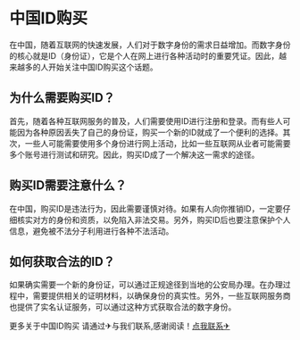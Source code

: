 # 中国ID购买

在中国，随着互联网的快速发展，人们对于数字身份的需求日益增加。而数字身份的核心就是ID（身份证），它是个人在网上进行各种活动时的重要凭证。因此，越来越多的人开始关注中国ID购买这个话题。

## 为什么需要购买ID？

首先，随着各种互联网服务的普及，人们需要使用ID进行注册和登录。而有些人可能因为各种原因丢失了自己的身份证，购买一个新的ID就成了一个便利的选择。其次，一些人可能需要使用多个身份进行网上活动，比如一些互联网从业者可能需要多个账号进行测试和研究。因此，购买ID成了一个解决这一需求的途径。

## 购买ID需要注意什么？

在中国，购买ID是违法行为，因此需要谨慎对待。如果有人向你推销ID，一定要仔细核实对方的身份和资质，以免陷入非法交易。另外，购买ID后也要注意保护个人信息，避免被不法分子利用进行各种不法活动。

## 如何获取合法的ID？

如果确实需要一个新的身份证，可以通过正规途径到当地的公安局办理。在办理过程中，需要提供相关的证明材料，以确保身份的真实性。另外，一些互联网服务商也提供了实名认证服务，可以通过这种方式获取合法的数字身份。

更多关于中国ID购买 请通过✈与我们联系,感谢阅读！[点我联系✈](https://en.G208.com)